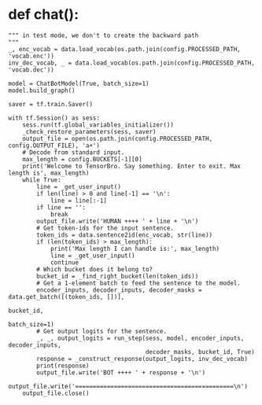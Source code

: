# def chat():
    """ in test mode, we don't to create the backward path
    """
    _, enc_vocab = data.load_vocab(os.path.join(config.PROCESSED_PATH, 'vocab.enc'))
    inv_dec_vocab, _ = data.load_vocab(os.path.join(config.PROCESSED_PATH, 'vocab.dec'))

    model = ChatBotModel(True, batch_size=1)
    model.build_graph()

    saver = tf.train.Saver()

    with tf.Session() as sess:
        sess.run(tf.global_variables_initializer())
        _check_restore_parameters(sess, saver)
        output_file = open(os.path.join(config.PROCESSED_PATH, config.OUTPUT_FILE), 'a+')
        # Decode from standard input.
        max_length = config.BUCKETS[-1][0]
        print('Welcome to TensorBro. Say something. Enter to exit. Max length is', max_length)
        while True:
            line = _get_user_input()
            if len(line) > 0 and line[-1] == '\n':
                line = line[:-1]
            if line == '':
                break
            output_file.write('HUMAN ++++ ' + line + '\n')
            # Get token-ids for the input sentence.
            token_ids = data.sentence2id(enc_vocab, str(line))
            if (len(token_ids) > max_length):
                print('Max length I can handle is:', max_length)
                line = _get_user_input()
                continue
            # Which bucket does it belong to?
            bucket_id = _find_right_bucket(len(token_ids))
            # Get a 1-element batch to feed the sentence to the model.
            encoder_inputs, decoder_inputs, decoder_masks = data.get_batch([(token_ids, [])], 
                                                                            bucket_id,
                                                                            batch_size=1)
            # Get output logits for the sentence.
            _, _, output_logits = run_step(sess, model, encoder_inputs, decoder_inputs,
                                           decoder_masks, bucket_id, True)
            response = _construct_response(output_logits, inv_dec_vocab)
            print(response)
            output_file.write('BOT ++++ ' + response + '\n')
        output_file.write('=============================================\n')
        output_file.close()
